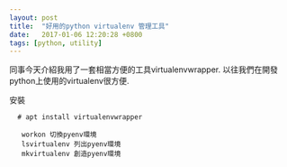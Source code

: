 ```yaml
---
layout: post
title:  "好用的python virtualenv 管理工具"
date:   2017-01-06 12:20:28 +0800
tags: [python, utility]
---
```

同事今天介紹我用了一套相當方便的工具virtualenvwrapper.
以往我們在開發python上使用的virtualenv很方便.


安裝
```
  # apt install virtualenvwrapper
```

```
   workon 切換pyenv環境
   lsvirtualenv 列出pyenv環境
   mkvirtualenv 創造pyenv環境
```
